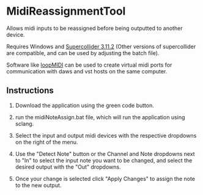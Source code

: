 # MidiReassignmentTool
Allows midi inputs to be reassigned before being outputted to another device. 


Requires Windows and [Supercollider 3.11.2](https://supercollider.github.io/download) (Other versions of supercollider are compatible, and can be used by adjusting the batch file). 

Software like [loopMIDI](https://www.tobias-erichsen.de/software/loopmidi.html) can be used to create virtual midi ports for communication with daws and vst hosts on the same computer. 

## Instructions

1. Download the application using the green code button. 

2. run the midiNoteAssign.bat file, which will run the application using sclang.

3. Select the input and output midi devices with the respective dropdowns on the right of the menu. 

4. Use the "Detect Note" button or the Channel and Note dropdowns next to "In" to select the input note you want to be changed, and select the desired output with the "Out" dropdowns.

5. Once your change is selected click "Apply Changes" to assign the note to the new output.
